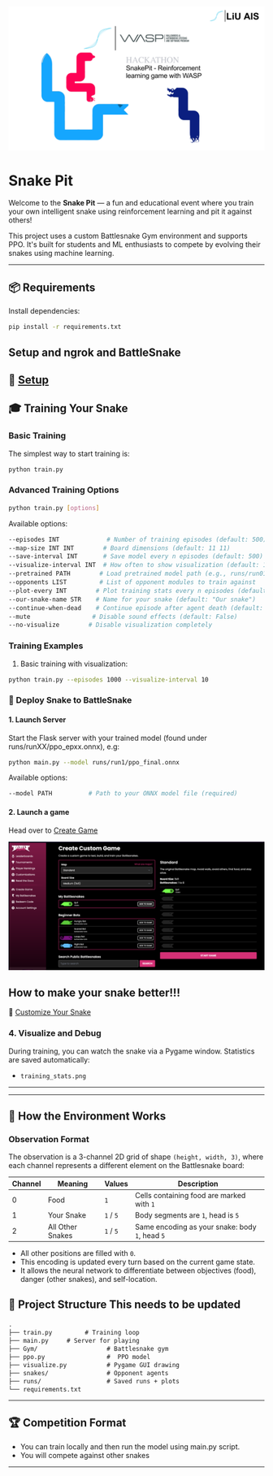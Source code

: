 ![UI Example](docs/images/SnakePit.png)
# Snake Pit 

Welcome to the **Snake Pit** — a fun and educational event where you train your own intelligent snake using reinforcement learning and pit it against others!

This project uses a custom Battlesnake Gym environment and supports PPO. It's built for students and ML enthusiasts to compete by evolving their snakes using machine learning.

---


## 📦 Requirements
Install dependencies:
```bash
pip install -r requirements.txt
```

## Setup and ngrok and BattleSnake
🔧 [Setup](docs/setup.md)
---



## 🎓 Training Your Snake

### Basic Training

The simplest way to start training is:
```bash
python train.py
```

### Advanced Training Options

```bash
python train.py [options]
```

Available options:
```bash
--episodes INT             # Number of training episodes (default: 500)
--map-size INT INT        # Board dimensions (default: 11 11)
--save-interval INT       # Save model every n episodes (default: 500)
--visualize-interval INT  # How often to show visualization (default: 10)
--pretrained PATH        # Load pretrained model path (e.g., runs/run01/ppo_final.pt)
--opponents LIST         # List of opponent modules to train against
--plot-every INT        # Plot training stats every n episodes (default: 100)
--our-snake-name STR    # Name for your snake (default: "Our snake")
--continue-when-dead    # Continue episode after agent death (default: False)
--mute                 # Disable sound effects (default: False)
--no-visualize        # Disable visualization completely
```

### Training Examples

1. Basic training with visualization:
```bash
python train.py --episodes 1000 --visualize-interval 10
```

### 🚀 Deploy Snake to BattleSnake

#### 1. Launch Server
Start the Flask server with your trained model (found under runs/runXX/ppo_epxx.onnx), e.g:
```bash
python main.py --model runs/run1/ppo_final.onnx 
```

Available options:
```bash
--model PATH          # Path to your ONNX model file (required)            # Enable debug mode
```

#### 2. Launch a game

Head over to [Create Game](https://play.battlesnake.com/account/games/create)


![battle](docs/images/game.png)

##  How to make your snake better!!!
🔧 [Customize Your Snake](docs/customization.md)


### 4. Visualize and Debug

During training, you can watch the snake via a Pygame window. Statistics are saved automatically:
- `training_stats.png`

---


---

## 🧪 How the Environment Works
### Observation Format

The observation is a 3-channel 2D grid of shape `(height, width, 3)`, where each channel represents a different element on the Battlesnake board:

| Channel | Meaning            | Values     | Description                                                  |
|---------|--------------------|------------|--------------------------------------------------------------|
| 0       | Food               | `1`        | Cells containing food are marked with `1`                   |
| 1       | Your Snake         | `1` / `5`  | Body segments are `1`, head is `5`                          |
| 2       | All Other Snakes   | `1` / `5`  | Same encoding as your snake: body `1`, head `5`             |

- All other positions are filled with `0`.
- This encoding is updated every turn based on the current game state.
- It allows the neural network to differentiate between objectives (food), danger (other snakes), and self-location.




## 📁 Project Structure This needs to be updated

```
.
├── train.py         # Training loop
├── main.py     # Server for playing
├── Gym/                   # Battlesnake gym
├── ppo.py                 #  PPO model 
├── visualize.py           # Pygame GUI drawing
├── snakes/                # Opponent agents
├── runs/                  # Saved runs + plots
└── requirements.txt
```

---

## 🏆 Competition Format

- You can train locally and then run the model using main.py script.
- You will compete against other snakes

---

